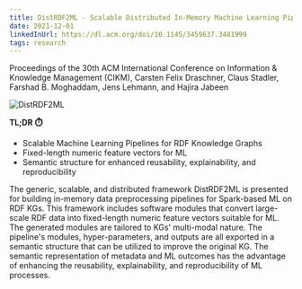 ```yaml
---
title: DistRDF2ML - Scalable Distributed In-Memory Machine Learning Pipelines for RDF Knowledge Graphs
date: 2021-12-01
linkedInUrl: https://dl.acm.org/doi/10.1145/3459637.3481999
tags: research
---
```


Proceedings of the 30th ACM International Conference on Information & Knowledge Management (CIKM), Carsten Felix Draschner, Claus Stadler, Farshad B. Moghaddam, Jens Lehmann, and Hajira Jabeen

![DistRDF2ML](/img/research_images/distrdf2ml.png)

**TL;DR ⏱️**
- Scalable Machine Learning Pipelines for RDF Knowledge Graphs
- Fixed-length numeric feature vectors for ML
- Semantic structure for enhanced reusability, explainability, and reproducibility

<!-- excerpt -->

The generic, scalable, and distributed framework DistRDF2ML is presented for building in-memory data preprocessing pipelines for Spark-based ML on RDF KGs. This framework includes software modules that convert large-scale RDF data into fixed-length numeric feature vectors suitable for ML. The generated modules are tailored to KGs' multi-modal nature. The pipeline's modules, hyper-parameters, and outputs are all exported in a semantic structure that can be utilized to improve the original KG. The semantic representation of metadata and ML outcomes has the advantage of enhancing the reusability, explainability, and reproducibility of ML processes.
